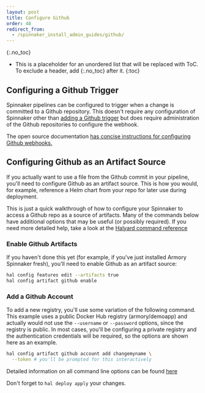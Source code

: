 ```yaml
---
layout: post
title: Configure Github
order: 48
redirect_from:
  - /spinnaker_install_admin_guides/github/
---
```

{:.no_toc}
* This is a placeholder for an unordered list that will be replaced with ToC. To exclude a header, add {:.no_toc} after it.
{:toc}

## Configuring a Github Trigger

Spinnaker pipelines can be configured to trigger when a change is committed
to a Github repository.  This doesn't require any configuration of Spinnaker
other than [adding a Github trigger](/spinnaker-user-guides/github/) but does
require administration of the Github repositories to configure the webhook.

The open source documentation
[has concise instructions for configuring Github webhooks.](https://www.spinnaker.io/setup/triggers/github/)

## Configuring Github as an Artifact Source

If you actually want to use a file from the Github commit in your pipeline,
you'll need to configure Github as an artifact source.  This is how you would,
for example, reference a Helm chart from your repo for later use during
deployment.

This is just a quick walkthrough of how to configure your Spinnaker to access a
Github repo as a source of artifacts.  Many of the commands below have
additional options that may be useful (or possibly required).  If you need
more detailed help, take a look at the
[Halyard command reference](https://www.spinnaker.io/reference/halyard/commands/#hal-config-artifact-github)

### Enable Github Artifacts

If you haven't done this yet (for example, if you've just installed Armory
Spinnaker fresh), you'll need to enable Github as an artifact source:

```bash
hal config features edit --artifacts true
hal config artifact github enable
```

### Add a Github Account


To add a new registry, you'll use some variation of the following command.
This example uses a public Docker Hub registry (armory/demoapp) and actually
would not use the `--username` or `--password` options, since the registry is
public.  In most cases, you'll be configuring a private registry and the
authentication credentials will be required, so the options are shown here
as an example.

```bash
hal config artifact github account add changemyname \
  --token # you'll be prompted for this interactively
```

Detailed information on all command line options can be found [here](https://www.spinnaker.io/reference/halyard/commands/#hal-config-artifact-github-account-add)

Don't forget to `hal deploy apply` your changes.



